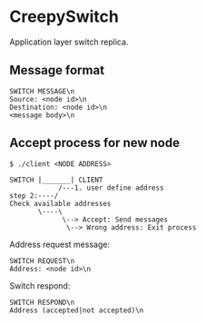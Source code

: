 # CreepySwitch
Application layer switch replica.

## Message format
```
SWITCH MESSAGE\n
Source: <node id>\n
Destination: <node id>\n
<message body>\n
```

## Accept process for new node
```
$ ./client <NODE ADDRESS>

SWITCH |_______| CLIENT
            /---1. user define address
step 2:----/
Check available addresses
       \----\
             \--> Accept: Send messages
              \--> Wrong address: Exit process
```

Address request message:
```
SWITCH REQUEST\n
Address: <node id>\n
```

Switch respond:
```
SWITCH RESPOND\n
Address (accepted|not accepted)\n
```
